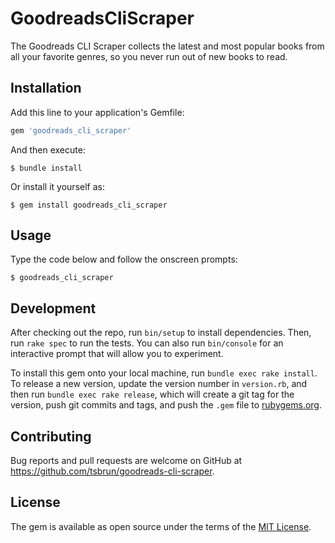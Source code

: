 # GoodreadsCliScraper

The Goodreads CLI Scraper collects the latest and most popular books from all your favorite genres, so you never run out of new books to read. 

## Installation

Add this line to your application's Gemfile:

```ruby
gem 'goodreads_cli_scraper'
```

And then execute:

    $ bundle install

Or install it yourself as:

    $ gem install goodreads_cli_scraper

## Usage

Type the code below and follow the onscreen prompts:

```
$ goodreads_cli_scraper
```

## Development

After checking out the repo, run `bin/setup` to install dependencies. Then, run `rake spec` to run the tests. You can also run `bin/console` for an interactive prompt that will allow you to experiment.

To install this gem onto your local machine, run `bundle exec rake install`. To release a new version, update the version number in `version.rb`, and then run `bundle exec rake release`, which will create a git tag for the version, push git commits and tags, and push the `.gem` file to [rubygems.org](https://rubygems.org).

## Contributing

Bug reports and pull requests are welcome on GitHub at https://github.com/tsbrun/goodreads-cli-scraper.


## License

The gem is available as open source under the terms of the [MIT License](https://opensource.org/licenses/MIT).
